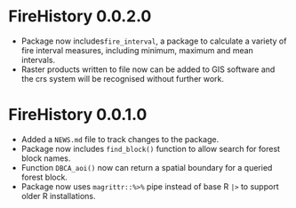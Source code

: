 # FireHistory 0.0.2.0

* Package now includes`fire_interval`, a package to calculate a variety of fire interval 
measures, including minimum, maximum and mean intervals.
* Raster products written to file now can be added to GIS software and the crs 
system will be recognised without further work. 

# FireHistory 0.0.1.0

* Added a `NEWS.md` file to track changes to the package.
* Package now includes `find_block()` function to allow search for forest block names.
* Function `DBCA_aoi()` now can return a spatial boundary for a queried forest block.
* Package now uses `magrittr::%>%` pipe instead of base R `|>` to support older R installations.
